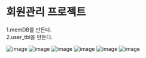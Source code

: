# 회원관리 프로젝트 

1.memDB를 만든다.<br>
2.user_tbl을 만든다.


![image](https://user-images.githubusercontent.com/80745282/171157033-f7d3cb9e-5533-400b-a078-293730cb0615.png)
![image](https://user-images.githubusercontent.com/80745282/171157080-85b2ba32-e0e7-4889-be25-b964b221cb5f.png)
![image](https://user-images.githubusercontent.com/80745282/171157136-3b7da0d3-ac77-4a7a-a3ad-07c1f06562af.png)
![image](https://user-images.githubusercontent.com/80745282/171157167-784d8296-f957-4a64-b124-e4fb15b64247.png)
![image](https://user-images.githubusercontent.com/80745282/171157189-296548d9-64f3-4545-8e6d-54e827bdc91f.png)
![image](https://user-images.githubusercontent.com/80745282/171157197-eda2c4ad-0edf-4634-b8a4-1deab1978bc8.png)
